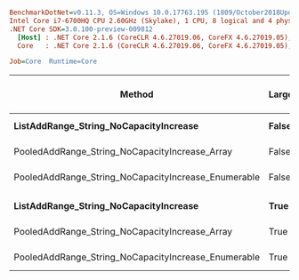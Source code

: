 ``` ini

BenchmarkDotNet=v0.11.3, OS=Windows 10.0.17763.195 (1809/October2018Update/Redstone5)
Intel Core i7-6700HQ CPU 2.60GHz (Skylake), 1 CPU, 8 logical and 4 physical cores
.NET Core SDK=3.0.100-preview-009812
  [Host] : .NET Core 2.1.6 (CoreCLR 4.6.27019.06, CoreFX 4.6.27019.05), 64bit RyuJIT
  Core   : .NET Core 2.1.6 (CoreCLR 4.6.27019.06, CoreFX 4.6.27019.05), 64bit RyuJIT

Job=Core  Runtime=Core  

```
|                                              Method | LargeSets |       Mean |      Error |    StdDev | Ratio | RatioSD | Gen 0/1k Op | Gen 1/1k Op | Gen 2/1k Op | Allocated Memory/Op |
|---------------------------------------------------- |---------- |-----------:|-----------:|----------:|------:|--------:|------------:|------------:|------------:|--------------------:|
|              **ListAddRange_String_NoCapacityIncrease** |     **False** |   **873.4 us** |  **3.3746 us** | **3.1566 us** |  **1.00** |    **0.00** |           **-** |           **-** |           **-** |                   **-** |
|      PooledAddRange_String_NoCapacityIncrease_Array |     False | 1,107.7 us | 10.5443 us | 9.8631 us |  1.27 |    0.01 |           - |           - |           - |                   - |
| PooledAddRange_String_NoCapacityIncrease_Enumerable |     False |   845.7 us |  5.6008 us | 5.2390 us |  0.97 |    0.01 |           - |           - |           - |                   - |
|                                                     |           |            |            |           |       |         |             |             |             |                     |
|              **ListAddRange_String_NoCapacityIncrease** |      **True** |   **123.1 us** |  **0.9205 us** | **0.8160 us** |  **1.00** |    **0.00** |           **-** |           **-** |           **-** |                   **-** |
|      PooledAddRange_String_NoCapacityIncrease_Array |      True |   121.0 us |  2.1970 us | 2.0551 us |  0.98 |    0.02 |           - |           - |           - |                   - |
| PooledAddRange_String_NoCapacityIncrease_Enumerable |      True |   122.8 us |  0.4724 us | 0.4419 us |  1.00 |    0.01 |           - |           - |           - |                   - |
